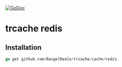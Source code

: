 [![GoDoc](https://godoc.org/github.com/RangelReale/trcache/cache/redis?status.png)](https://godoc.org/github.com/RangelReale/trcache/cache/redis)

trcache redis
=============


## Installation

```go
go get github.com/RangelReale/trcache/cache/redis
```
